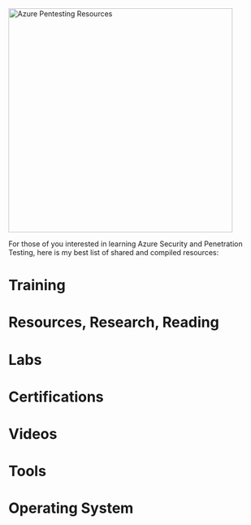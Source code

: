 <img width="441" alt="Azure Pentesting Resources" src="https://github.com/redskycyber/Cloud-Security/assets/157662722/96bc3b91-bf74-4797-a277-7b035538d8e9">

For those of you interested in learning Azure Security and Penetration Testing, here is my best list of shared and compiled resources:

# Training 


# Resources, Research, Reading


# Labs

# Certifications 

# Videos

# Tools 

# Operating System

